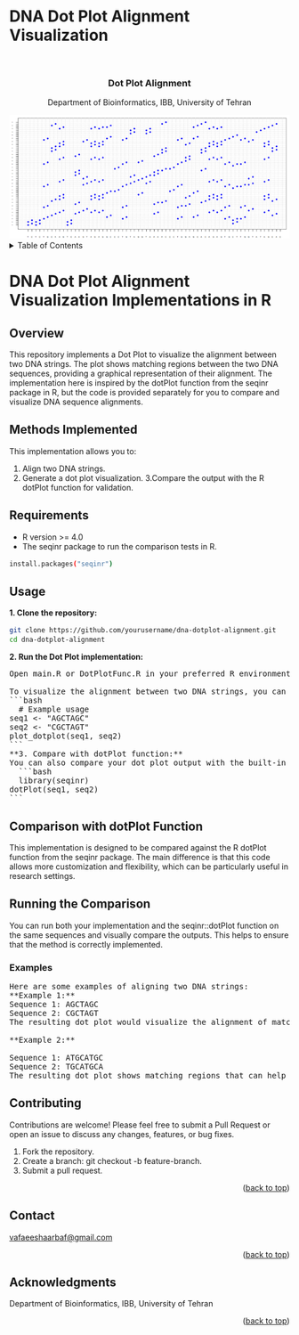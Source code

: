 # DNA Dot Plot Alignment Visualization
<!-- Improved compatibility of back to top link: See: https://github.com/othneildrew/Best-README-Template/pull/73 -->

<!-- PROJECT LOGO -->
<br />
<div align="center">

<h3 align="center">Dot Plot Alignment</h3>

  <p align="center">
    Department of Bioinformatics, IBB, University of Tehran
    <br />
  </p>
</div>


<div align="center">
  <img src="Logo.png" alt="Alt text">
</div>

<!-- TABLE OF CONTENTS -->
<details>
  <summary>Table of Contents</summary>
  <ol>
    <li>
      <a href="#Overview">Overview</a>
    </li>
    <li><a href="#Methods">Methods Implemented</a></li>
    <li><a href="#Requirements">Requirements</a></li>
    <li><a href="#Usage">Usage</a></li>
    <li><a href="#Comparison">Comparison with dotPlot Function</a></li>
    <li><a href="#Examples">Examples</a></li>
    <li><a href="#Contributing">Contributing</a></li>
    <li><a href="#License">License</a></li>
  </ol>
</details>

<!-- ABOUT THE PROJECT -->
# DNA Dot Plot Alignment Visualization Implementations in R

## Overview
This repository implements a Dot Plot to visualize the alignment between two DNA strings. The plot shows matching regions between the two DNA sequences, providing a graphical representation of their alignment. The implementation here is inspired by the dotPlot function from the seqinr package in R, but the code is provided separately for you to compare and visualize DNA sequence alignments.
## Methods Implemented
This implementation allows you to:
1. Align two DNA strings.
2. Generate a dot plot visualization.
3.Compare the output with the R dotPlot function for validation.

## Requirements
<ul>
  <li>R version >= 4.0</li>
  <li>The seqinr package to run the comparison tests in R.</li>
</ul>

```bash
install.packages("seqinr")
```
<h2 id='Usage'>Usage</h2>

**1. Clone the repository:**
  ```bash
  git clone https://github.com/yourusername/dna-dotplot-alignment.git
cd dna-dotplot-alignment
```
**2. Run the Dot Plot implementation:**
  <pre>
Open main.R or DotPlotFunc.R in your preferred R environment (e.g., RStudio).<br>
To visualize the alignment between two DNA strings, you can use the function defined in the file:
```bash
  # Example usage
seq1 <- "AGCTAGC"
seq2 <- "CGCTAGT"
plot_dotplot(seq1, seq2)
```
**3. Compare with dotPlot function:**
You can also compare your dot plot output with the built-in dotPlot function from the seqinr package:
  ```bash
  library(seqinr)
dotPlot(seq1, seq2)
```
</pre>
  
## Comparison with dotPlot Function
This implementation is designed to be compared against the R dotPlot function from the seqinr package. The main difference is that this code allows more customization and flexibility, which can be particularly useful in research settings.

## Running the Comparison
You can run both your implementation and the seqinr::dotPlot function on the same sequences and visually compare the outputs. This helps to ensure that the method is correctly implemented.

### Examples
<pre>
Here are some examples of aligning two DNA strings:
**Example 1:**
Sequence 1: AGCTAGC
Sequence 2: CGCTAGT
The resulting dot plot would visualize the alignment of matching bases between these sequences.

**Example 2:**

Sequence 1: ATGCATGC
Sequence 2: TGCATGCA
The resulting dot plot shows matching regions that can help identify conserved sections of the sequences.
</pre>
## Contributing
Contributions are welcome! Please feel free to submit a Pull Request or open an issue to discuss any changes, features, or bug fixes.
<ol>
  <li>Fork the repository.</li>
  <li>Create a branch: git checkout -b feature-branch.</li>
  <li>Submit a pull request.
</li>
</ol>
<p align="right">(<a href="#readme-top">back to top</a>)</p>

<!-- CONTACT -->
## Contact

vafaeeshaarbaf@gmail.com


<p align="right">(<a href="#readme-top">back to top</a>)</p>



<!-- ACKNOWLEDGMENTS -->
## Acknowledgments

Department of Bioinformatics, IBB, University of Tehran

<p align="right">(<a href="#readme-top">back to top</a>)</p>





<!-- MARKDOWN LINKS & IMAGES -->
<!-- https://www.markdownguide.org/basic-syntax/#reference-style-links -->
[contributors-shield]: https://img.shields.io/github/contributors/github_username/repo_name.svg?style=for-the-badge
[contributors-url]: https://github.com/github_username/repo_name/graphs/contributors
[forks-shield]: https://img.shields.io/github/forks/github_username/repo_name.svg?style=for-the-badge
[forks-url]: https://github.com/github_username/repo_name/network/members
[stars-shield]: https://img.shields.io/github/stars/github_username/repo_name.svg?style=for-the-badge
[stars-url]: https://github.com/github_username/repo_name/stargazers
[issues-shield]: https://img.shields.io/github/issues/github_username/repo_name.svg?style=for-the-badge
[issues-url]: https://github.com/github_username/repo_name/issues
[license-shield]: https://img.shields.io/github/license/github_username/repo_name.svg?style=for-the-badge
[license-url]: https://github.com/github_username/repo_name/blob/master/LICENSE.txt
[linkedin-shield]: https://img.shields.io/badge/-LinkedIn-black.svg?style=for-the-badge&logo=linkedin&colorB=555
[linkedin-url]: https://linkedin.com/in/linkedin_username
[product-screenshot]: images/screenshot.png
[Next.js]: https://img.shields.io/badge/next.js-000000?style=for-the-badge&logo=nextdotjs&logoColor=white
[Next-url]: https://nextjs.org/
[React.js]: https://img.shields.io/badge/React-20232A?style=for-the-badge&logo=react&logoColor=61DAFB
[React-url]: https://reactjs.org/
[Vue.js]: https://img.shields.io/badge/Vue.js-35495E?style=for-the-badge&logo=vuedotjs&logoColor=4FC08D
[Vue-url]: https://vuejs.org/
[Angular.io]: https://img.shields.io/badge/Angular-DD0031?style=for-the-badge&logo=angular&logoColor=white
[Angular-url]: https://angular.io/
[Svelte.dev]: https://img.shields.io/badge/Svelte-4A4A55?style=for-the-badge&logo=svelte&logoColor=FF3E00
[Svelte-url]: https://svelte.dev/
[Laravel.com]: https://img.shields.io/badge/Laravel-FF2D20?style=for-the-badge&logo=laravel&logoColor=white
[Laravel-url]: https://laravel.com
[Bootstrap.com]: https://img.shields.io/badge/Bootstrap-563D7C?style=for-the-badge&logo=bootstrap&logoColor=white
[Bootstrap-url]: https://getbootstrap.com
[JQuery.com]: https://img.shields.io/badge/jQuery-0769AD?style=for-the-badge&logo=jquery&logoColor=white
[JQuery-url]: https://jquery.com

